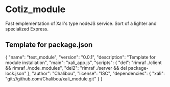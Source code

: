 # Cotiz_module

Fast emplementation of Xali's type nodeJS service. Sort of a lighter and specialized Express.



## Template for package.json

{
  "name": "test_module",
  "version": "0.0.1",
  "description": "Template for module installation",
  "main": "xali_app.js",
  "scripts": {
    "del": "rimraf ./client && rimraf ./node_modules",
    "del2": "rimraf ./server && del package-lock.json"
  },
  "author": "Chalibou",
  "license": "ISC",
  "dependencies": {
    "xali": "git://github.com/Chalibou/xali_module.git"
  }
}